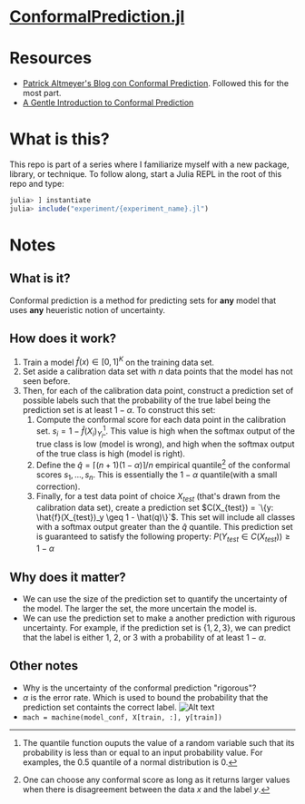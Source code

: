 
# [ConformalPrediction.jl](https://github.com/JuliaTrustworthyAI/ConformalPrediction.jl/tree/67712e870dc3a438bf0846d376fa48480612f042)

# Resources

- [Patrick Altmeyer's Blog con Conformal Prediction](https://www.paltmeyer.com/blog/posts/conformal-prediction/). Followed this for the most part. 
- [A Gentle Introduction to Conformal Prediction](https://arxiv.org/abs/2107.07511)

# What is this? 
This repo is part of a series where I familiarize myself with a new package, library, or technique. 
To follow along, start a Julia REPL in the root of this repo and type:
```julia
julia> ] instantiate
julia> include("experiment/{experiment_name}.jl")
```

# Notes
 
## What is it? 
Conformal prediction is a method for predicting sets for **any** model that uses **any** heueristic notion of uncertainty. 
## How does it work? 
1. Train a model $\hat{f}(x) \in [0,1]^K$ on the training data set.
2. Set aside a calibration data set with $n$ data points that the model has not seen before. 
3. Then, for each of the calibration data point, construct a prediction set of possible labels such that the probability of the true label being the prediction set is at least $1-\alpha$. To construct this set: 
    1. Compute the conformal score for each data point in the calibration set. $s_i = 1 - \hat{f}(X_i)_{Y_i}$[^1]. This value is high when the softmax output of the true class is low (model is wrong), and high when the softmax output of the true class is high (model is right).
    2. Define the $\hat{q} = \lceil(n+1)(1-\alpha)\rceil/n$ empirical quantile[^2] of the conformal scores $s_1, ... , s_n$. This is essentially the $1-\alpha$ quantile(with a small correction).
    3. Finally, for a test data point of choice $X_{test}$ (that's drawn from the calibration data set), create a prediction set $C(X_{test}) = `\{y: \hat{f}(X_{test})_y \geq 1 - \hat(q)\}`$. This set will include all classes with a softmax output greater than the $\hat{q}$ quantile. This prediction set is guaranteed to satisfy the following property: $P(Y_{test} \in C(X_{test})) \geq 1 - \alpha$
## Why does it matter? 
- We can use the size of the prediction set to quantify the uncertainty of the model. The larger the set, the more uncertain the model is.
- We can use the prediction set to make a another prediction with rigurous uncertainty. For example, if the prediction set is $\{1,2,3\}$, we can predict that the label is either 1, 2, or 3 with a probability of at least $1-\alpha$.

[^1]: The quantile function ouputs the value of a random variable such that its probability is less than or equal to an input probability value. For examples, the 0.5 quantile of a normal distribution is 0.
[^2]: One can choose any conformal score as long as it returns larger values when there is disagreement between the data $x$ and the label $y$. 

## Other notes 
- Why is the uncertainty of the conformal prediction "rigorous"? 
- $\alpha$ is the error rate. Which is used to bound the probability that the prediction set containts the correct label. ![Alt text](alpha.png)
- `mach = machine(model_conf, X[train, :], y[train])` 

  

